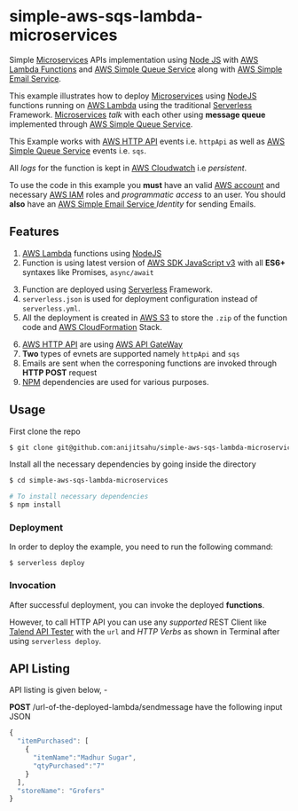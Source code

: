 # simple-aws-sqs-lambda-microservices
Simple [Microservices](https://aws.amazon.com/microservices/) APIs implementation using [Node JS](https://nodejs.org/en/docs/) with [AWS Lambda Functions](https://aws.amazon.com/lambda/) and [AWS Simple Queue Service](https://aws.amazon.com/sqs/) along with [AWS Simple Email Service](https://aws.amazon.com/ses/).

This example illustrates how to deploy [Microservices](https://aws.amazon.com/microservices/) using [NodeJS](https://nodejs.org/en/docs/) functions running on [AWS Lambda](https://aws.amazon.com/lambda/) using the traditional [Serverless](https://www.serverless.com/framework/docs/providers/aws/guide/intro) Framework. [Microservices](https://aws.amazon.com/microservices/) *talk* with each other using **message queue** implemented through [AWS Simple Queue Service](https://aws.amazon.com/sqs/).

This Example works with [AWS HTTP API](https://docs.aws.amazon.com/apigateway/latest/developerguide/http-api-develop.html) events i.e. `httpApi` as well as [AWS Simple Queue Service](https://aws.amazon.com/sqs/) events i.e. `sqs`.


All *logs* for the function is kept in [AWS Cloudwatch](https://aws.amazon.com/cloudwatch/) i.e *persistent*.

To use the code in this example you **must** have an valid [AWS account](https://aws.amazon.com/account/) and necessary [AWS IAM](https://aws.amazon.com/iam/) roles and *programmatic access* to an user. You should **also** have an [AWS Simple Email Service ](https://aws.amazon.com/ses/) *Identity* for sending Emails.


## Features
1. [AWS Lambda](https://aws.amazon.com/lambda/) functions using [NodeJS](https://nodejs.org/en/docs/)
2. Function is using latest version of [AWS SDK JavaScript v3](https://docs.aws.amazon.com/sdk-for-javascript/v3/developer-guide/welcome.html) with all **ES6+**  syntaxes like Promises, `async/await`

<ol start="3">
  <li>
     Function are deployed using <a href="https://www.serverless.com/framework/docs/providers/aws/guide/intro">Serverless</a> Framework.
  </li>  
  <li>
    <code>serverless.json</code> is used for deployment configuration instead of <code>serverless.yml</code>.
  </li>  
  <li>
    All the deployment is created in <a href="https://aws.amazon.com/s3/">AWS S3</a> to store the <code>.zip</code> of the function code and <a href="https://aws.amazon.com/cloudformation/">AWS CloudFormation</a> Stack.
  </li>  
</ol>  



6. [AWS HTTP API](https://docs.aws.amazon.com/apigateway/latest/developerguide/http-api-develop.html) are using [AWS API GateWay](https://aws.amazon.com/api-gateway/)
7. **Two** types of evnets are supported namely `httpApi` and `sqs`
8. Emails are sent when the corresponing functions are invoked through **HTTP POST** request
9. [NPM](https://www.npmjs.com/) dependencies are used for various purposes.


## Usage

First clone the repo

```bash
$ git clone git@github.com:anijitsahu/simple-aws-sqs-lambda-microservices.git
```
Install all the necessary dependencies by going inside the directory

```bash
$ cd simple-aws-sqs-lambda-microservices

# To install necessary dependencies
$ npm install
```


### Deployment

In order to deploy the example, you need to run the following command:

```
$ serverless deploy
```

### Invocation

After successful deployment, you can invoke the deployed **functions**. 

However, to call HTTP API you can use any *supported* REST Client like [Talend API Tester](https://chrome.google.com/webstore/detail/talend-api-tester-free-ed/aejoelaoggembcahagimdiliamlcdmfm?hl=en) with the `url` and *HTTP Verbs* as shown in Terminal after using `serverless deploy`.

## API Listing

API listing is given below, -

**POST** /url-of-the-deployed-lambda/sendmessage have the following input JSON
```javascript
{
  "itemPurchased": [
    {
      "itemName":"Madhur Sugar",
      "qtyPurchased":"7"
    }
  ],
  "storeName": "Grofers"
}
```
